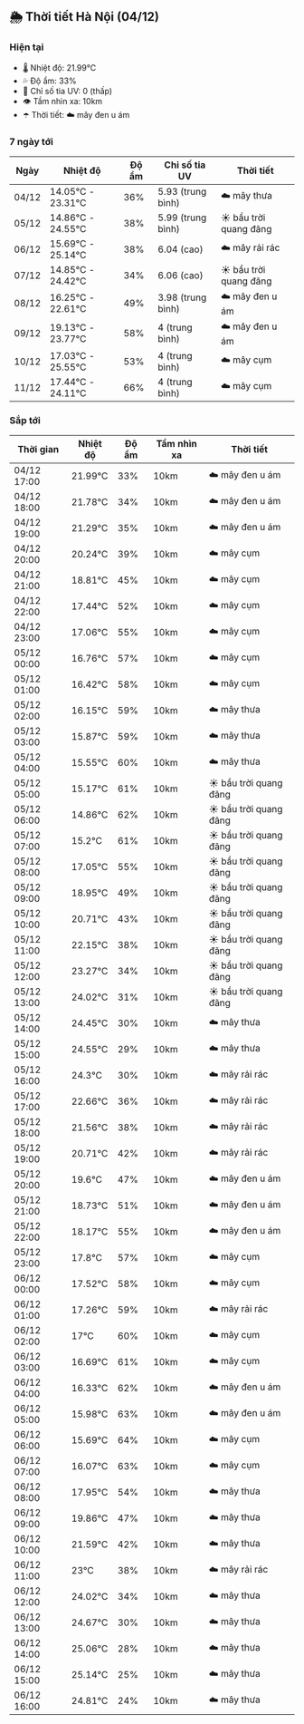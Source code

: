 ## 🌦️ Thời tiết Hà Nội (04/12)

### Hiện tại

- 🌡️ Nhiệt độ: 21.99℃
- 💦 Độ ẩm: 33%
- 🌟 Chỉ số tia UV: 0 (thấp)
- 👁️ Tầm nhìn xa: 10km
- ☂️ Thời tiết: ☁️ mây đen u ám

### 7 ngày tới

| Ngày | Nhiệt độ | Độ ẩm | Chỉ số tia UV | Thời tiết |
| --- | --- | --- | --- | --- |
| 04/12 | 14.05℃ - 23.31℃ | 36% | 5.93 (trung bình) | ☁️ mây thưa |
| 05/12 | 14.86℃ - 24.55℃ | 38% | 5.99 (trung bình) | ☀️ bầu trời quang đãng |
| 06/12 | 15.69℃ - 25.14℃ | 38% | 6.04 (cao) | ☁️ mây rải rác |
| 07/12 | 14.85℃ - 24.42℃ | 34% | 6.06 (cao) | ☀️ bầu trời quang đãng |
| 08/12 | 16.25℃ - 22.61℃ | 49% | 3.98 (trung bình) | ☁️ mây đen u ám |
| 09/12 | 19.13℃ - 23.77℃ | 58% | 4 (trung bình) | ☁️ mây đen u ám |
| 10/12 | 17.03℃ - 25.55℃ | 53% | 4 (trung bình) | ☁️ mây cụm |
| 11/12 | 17.44℃ - 24.11℃ | 66% | 4 (trung bình) | ☁️ mây cụm |

### Sắp tới

| Thời gian | Nhiệt độ | Độ ẩm | Tầm nhìn xa | Thời tiết |
| --- | --- | --- | --- | --- |
| 04/12 17:00 | 21.99℃ | 33% | 10km | ☁️ mây đen u ám |
| 04/12 18:00 | 21.78℃ | 34% | 10km | ☁️ mây đen u ám |
| 04/12 19:00 | 21.29℃ | 35% | 10km | ☁️ mây đen u ám |
| 04/12 20:00 | 20.24℃ | 39% | 10km | ☁️ mây cụm |
| 04/12 21:00 | 18.81℃ | 45% | 10km | ☁️ mây cụm |
| 04/12 22:00 | 17.44℃ | 52% | 10km | ☁️ mây cụm |
| 04/12 23:00 | 17.06℃ | 55% | 10km | ☁️ mây cụm |
| 05/12 00:00 | 16.76℃ | 57% | 10km | ☁️ mây cụm |
| 05/12 01:00 | 16.42℃ | 58% | 10km | ☁️ mây cụm |
| 05/12 02:00 | 16.15℃ | 59% | 10km | ☁️ mây thưa |
| 05/12 03:00 | 15.87℃ | 59% | 10km | ☁️ mây thưa |
| 05/12 04:00 | 15.55℃ | 60% | 10km | ☁️ mây thưa |
| 05/12 05:00 | 15.17℃ | 61% | 10km | ☀️ bầu trời quang đãng |
| 05/12 06:00 | 14.86℃ | 62% | 10km | ☀️ bầu trời quang đãng |
| 05/12 07:00 | 15.2℃ | 61% | 10km | ☀️ bầu trời quang đãng |
| 05/12 08:00 | 17.05℃ | 55% | 10km | ☀️ bầu trời quang đãng |
| 05/12 09:00 | 18.95℃ | 49% | 10km | ☀️ bầu trời quang đãng |
| 05/12 10:00 | 20.71℃ | 43% | 10km | ☀️ bầu trời quang đãng |
| 05/12 11:00 | 22.15℃ | 38% | 10km | ☀️ bầu trời quang đãng |
| 05/12 12:00 | 23.27℃ | 34% | 10km | ☀️ bầu trời quang đãng |
| 05/12 13:00 | 24.02℃ | 31% | 10km | ☀️ bầu trời quang đãng |
| 05/12 14:00 | 24.45℃ | 30% | 10km | ☁️ mây thưa |
| 05/12 15:00 | 24.55℃ | 29% | 10km | ☁️ mây thưa |
| 05/12 16:00 | 24.3℃ | 30% | 10km | ☁️ mây rải rác |
| 05/12 17:00 | 22.66℃ | 36% | 10km | ☁️ mây rải rác |
| 05/12 18:00 | 21.56℃ | 38% | 10km | ☁️ mây rải rác |
| 05/12 19:00 | 20.71℃ | 42% | 10km | ☁️ mây rải rác |
| 05/12 20:00 | 19.6℃ | 47% | 10km | ☁️ mây đen u ám |
| 05/12 21:00 | 18.73℃ | 51% | 10km | ☁️ mây đen u ám |
| 05/12 22:00 | 18.17℃ | 55% | 10km | ☁️ mây đen u ám |
| 05/12 23:00 | 17.8℃ | 57% | 10km | ☁️ mây cụm |
| 06/12 00:00 | 17.52℃ | 58% | 10km | ☁️ mây cụm |
| 06/12 01:00 | 17.26℃ | 59% | 10km | ☁️ mây rải rác |
| 06/12 02:00 | 17℃ | 60% | 10km | ☁️ mây cụm |
| 06/12 03:00 | 16.69℃ | 61% | 10km | ☁️ mây cụm |
| 06/12 04:00 | 16.33℃ | 62% | 10km | ☁️ mây đen u ám |
| 06/12 05:00 | 15.98℃ | 63% | 10km | ☁️ mây đen u ám |
| 06/12 06:00 | 15.69℃ | 64% | 10km | ☁️ mây cụm |
| 06/12 07:00 | 16.07℃ | 63% | 10km | ☁️ mây cụm |
| 06/12 08:00 | 17.95℃ | 54% | 10km | ☁️ mây thưa |
| 06/12 09:00 | 19.86℃ | 47% | 10km | ☁️ mây thưa |
| 06/12 10:00 | 21.59℃ | 42% | 10km | ☁️ mây thưa |
| 06/12 11:00 | 23℃ | 38% | 10km | ☁️ mây rải rác |
| 06/12 12:00 | 24.02℃ | 34% | 10km | ☁️ mây thưa |
| 06/12 13:00 | 24.67℃ | 30% | 10km | ☁️ mây thưa |
| 06/12 14:00 | 25.06℃ | 28% | 10km | ☁️ mây thưa |
| 06/12 15:00 | 25.14℃ | 25% | 10km | ☁️ mây thưa |
| 06/12 16:00 | 24.81℃ | 24% | 10km | ☁️ mây thưa |
